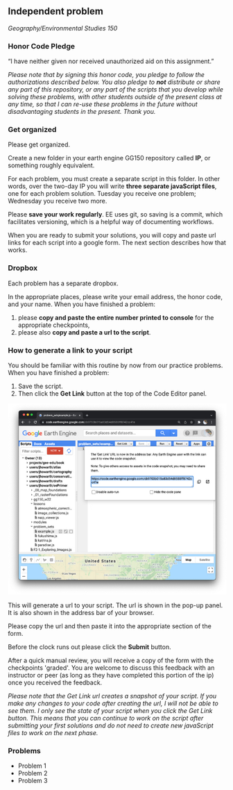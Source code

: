 ## Independent problem   

_Geography/Environmental Studies 150_   

### Honor Code Pledge  

“I have neither given nor received unauthorized aid on this assignment.”  

_Please note that by signing this honor code, you pledge to follow the authorizations described below. You also pledge to **not** distribute or share any part of this repository, or any part of the scripts that you develop while solving these problems, with other students outside of the present class at any time, so that I can re-use these problems in the future without disadvantaging students in the present. Thank you._

### Get organized    

Please get organized.

Create a new folder in your earth engine GG150 repository called **IP**, or something roughly equivalent.  

For each problem, you must create a separate script in this folder. In other words, over the two-day IP you will write **three separate javaScript files**, one for each problem solution. Tuesday you receive one problem; Wednesday you receive two more.

Please **save your work regularly**. EE uses git, so saving is a commit, which facilitates versioning, which is a helpful way of documenting workflows.    

When you are ready to submit your solutions, you will copy and paste url links for each script into a google form. The next section describes how that works.  

### Dropbox

Each problem has a separate dropbox.  

In the appropriate places, please write your email address, the honor code, and your name. When you have finished a problem:  

1. please **copy and paste the entire number printed to console** for the appropriate checkpoints,  
2. please also **copy and paste a url to the script**.    

### How to generate a link to your script

You should be familiar with this routine by now from our practice problems. When you have finished a problem:  

1. Save the script.
2. Then click the **Get Link** button at the top of the Code Editor panel.  

![Get Link](images/example.jpg)  

This will generate a url to your script. The url is shown in the pop-up panel. It is also shown in the address bar of your browser.  

Please copy the url and then paste it into the appropriate section of the form.  

Before the clock runs out please click the **Submit** button.     

After a quick manual review, you will receive a copy of the form with the checkpoints 'graded'. You are welcome to discuss this feedback with an instructor or peer (as long as they have completed this portion of the ip) once you received the feedback.    

_Please note that the Get Link url creates a snapshot of your script. If you make any changes to your code after creating the url, I will not be able to see them. I only see the state of your script when you click the Get Link button. This means that you can continue to work on the script after submitting your first solutions and do not need to create new javaScript files to work on the next phase._  

### Problems    

- Problem 1
- Problem 2
- Problem 3
